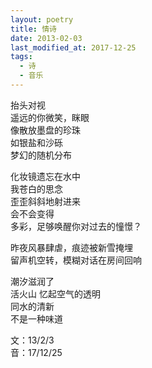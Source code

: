 ```yaml
---
layout: poetry
title: 情诗
date: 2013-02-03
last_modified_at: 2017-12-25
tags:
  - 诗
  - 音乐
---
```


抬头对视<br>
遥远的你微笑，眯眼<br>
像散放墨盘的珍珠<br>
如银盐和沙砾<br>
梦幻的随机分布

化妆镜遗忘在水中<br>
我苍白的思念<br>
歪歪斜斜地射进来<br>
会不会变得<br>
多彩，足够唤醒你对过去的憧憬？

昨夜风暴肆虐，痕迹被新雪掩埋<br>
留声机空转，模糊对话在房间回响<br>

潮汐滋润了<br>
活火山 忆起空气的透明<br>
同水的清新<br>
不是一种味道

文：13/2/3<br>
音：17/12/25
